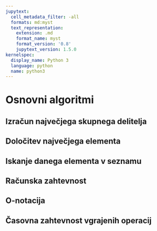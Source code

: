 ```yaml
---
jupytext:
  cell_metadata_filter: -all
  formats: md:myst
  text_representation:
    extension: .md
    format_name: myst
    format_version: '0.8'
    jupytext_version: 1.5.0
kernelspec:
  display_name: Python 3
  language: python
  name: python3
---
```


# Osnovni algoritmi

## Izračun največjega skupnega delitelja

## Določitev največjega elementa

## Iskanje danega elementa v seznamu

## Računska zahtevnost

## O-notacija

## Časovna zahtevnost vgrajenih operacij
